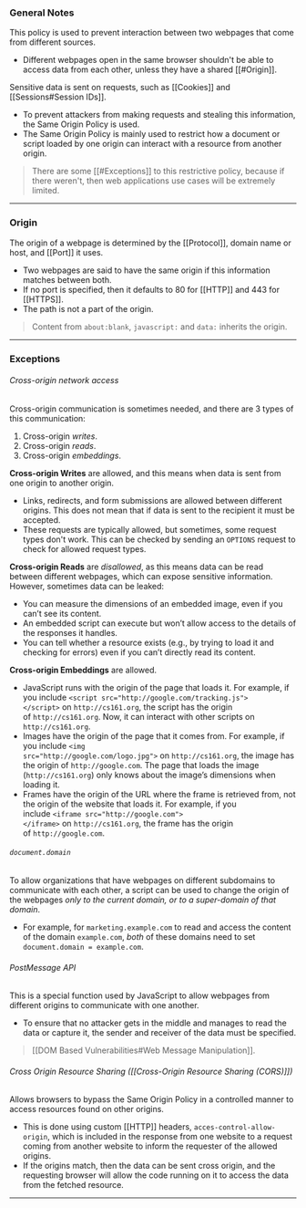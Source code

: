 ### General Notes

This policy is used to prevent interaction between two webpages that come from different sources.
- Different webpages open in the same browser shouldn't be able to access data from each other, unless they have a shared [[#Origin]].

Sensitive data is sent on requests, such as [[Cookies]] and [[Sessions#Session IDs]].
- To prevent attackers from making requests and stealing this information, the Same Origin Policy is used.
- The Same Origin Policy is mainly used to restrict how a document or script loaded by one origin can interact with a resource from another origin.

> There are some [[#Exceptions]] to this restrictive policy, because if there weren't, then web applications use cases will be extremely limited.

---
### Origin

The origin of a webpage is determined by the [[Protocol]], domain name or host, and [[Port]] it uses.
- Two webpages are said to have the same origin if this information matches between both.
- If no port is specified, then it defaults to 80 for [[HTTP]] and 443 for [[HTTPS]].
- The path is not a part of the origin.

> Content from `about:blank`, `javascript:` and `data:` inherits the origin.

---
### Exceptions 

###### Cross-origin network access

Cross-origin communication is sometimes needed, and there are 3 types of this communication:
1. Cross-origin *writes*.
2. Cross-origin *reads*.
3. Cross-origin *embeddings*.

**Cross-origin Writes** are allowed, and this means when data is sent from one origin to another origin.
- Links, redirects, and form submissions are allowed between different origins. This does not mean that if data is sent to the recipient it must be accepted.
- These requests are typically allowed, but sometimes, some request types don't work. This can be checked by sending an `OPTIONS` request to check for allowed request types.

**Cross-origin Reads** are *disallowed*, as this means data can be read between different webpages, which can expose sensitive information. However, sometimes data can be leaked:
- You can measure the dimensions of an embedded image, even if you can’t see its content.
- An embedded script can execute but won’t allow access to the details of the responses it handles.
- You can tell whether a resource exists (e.g., by trying to load it and checking for errors) even if you can’t directly read its content.

**Cross-origin Embeddings** are allowed.
- JavaScript runs with the origin of the page that loads it. For example, if you include `<script src="http://google.com/tracking.js"></script>` on `http://cs161.org`, the script has the origin of `http://cs161.org`. Now, it can interact with other scripts on `http://cs161.org`.
- Images have the origin of the page that it comes from. For example, if you include `<img src="http://google.com/logo.jpg">` on `http://cs161.org`, the image has the origin of `http://google.com`. The page that loads the image (`http://cs161.org`) only knows about the image’s dimensions when loading it.
- Frames have the origin of the URL where the frame is retrieved from, not the origin of the website that loads it. For example, if you include `<iframe src="http://google.com"></iframe>` on `http://cs161.org`, the frame has the origin of `http://google.com`.

###### `document.domain`
To allow organizations that have webpages on different subdomains to communicate with each other, a script can be used to change the origin of the webpages *only to the current domain, or to a super-domain of that domain*.
- For example, for `marketing.example.com` to read and access the content of the domain `example.com`, *both* of these domains need to set `document.domain = example.com`.

###### PostMessage API
This is a special function used by JavaScript to allow webpages from different origins to communicate with one another.
- To ensure that no attacker gets in the middle and manages to read the data or capture it, the sender and receiver of the data must be specified.

> [[DOM Based Vulnerabilities#Web Message Manipulation]].

###### Cross Origin Resource Sharing ([[Cross-Origin Resource Sharing (CORS)]])

Allows browsers to bypass the Same Origin Policy in a controlled manner to access resources found on other origins.
- This is done using custom [[HTTP]] headers, `acces-control-allow-origin`, which is included in the response from one website to a request coming from another website to inform the requester of the allowed origins.
- If the origins match, then the data can be sent cross origin, and the requesting browser will allow the code running on it to access the data from the fetched resource.

---
